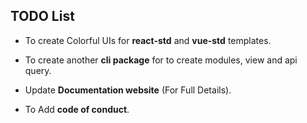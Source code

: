 ## TODO List

- To create Colorful UIs for **react-std** and **vue-std** templates.

- To create another **cli package** for to create modules, view and api query.

- Update **Documentation website** (For Full Details).

- To Add **code of conduct**.
